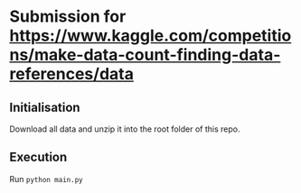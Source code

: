 # Submission for <https://www.kaggle.com/competitions/make-data-count-finding-data-references/data>

## Initialisation

Download all data and unzip it into the root folder of this repo.

## Execution

Run `python main.py`
